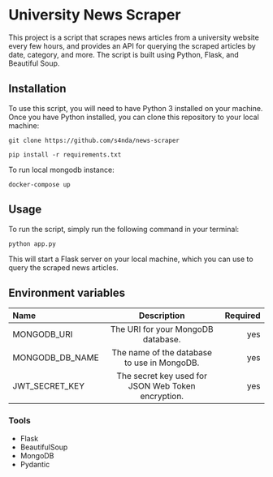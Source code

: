 # University News Scraper

This project is a script that scrapes news articles from a university website every few hours, and provides an API for querying the scraped articles by date, category, and more. The script is built using Python, Flask, and Beautiful Soup.

## Installation

To use this script, you will need to have Python 3 installed on your machine. Once you have Python installed, you can clone this repository to your local machine:

`git clone https://github.com/s4nda/news-scraper`

`pip install -r requirements.txt`

To run local mongodb instance:

`docker-compose up`

## Usage

To run the script, simply run the following command in your terminal:

`python app.py`

This will start a Flask server on your local machine, which you can use to query the scraped news articles.

## Environment variables

| Name            |                    Description                     | Required |
| :-------------- | :------------------------------------------------: | -------: |
| MONGODB_URI     |         The URI for your MongoDB database.         |      yes |
| MONGODB_DB_NAME |    The name of the database to use in MongoDB.     |      yes |
| JWT_SECRET_KEY  | The secret key used for JSON Web Token encryption. |      yes |

### Tools

- Flask
- BeautifulSoup
- MongoDB 
- Pydantic
